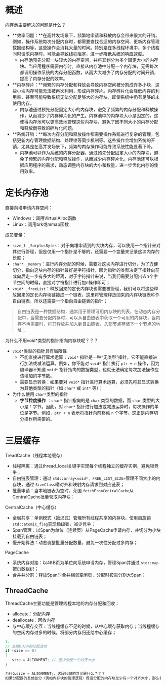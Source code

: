 # 概述

内存池主要解决的问题是什么？

- **效率问题：**在高并发场景下，频繁地申请和释放内存会带来很大的开销。例如，操作系统每次分配内存时，都需要查找合适的内存空间、更新内存管理数据结构等，这些操作会消耗大量的时间。特别是在多线程环境中，多个线程同时请求内存时，可能会导致线程阻塞，进一步降低系统的响应速度。
  - 内存池预先分配一块较大的内存空间，并将其划分为多个固定大小的内存块。当应用程序需要内存时，直接从内存池中分配一个内存块，无需每次都调用操作系统的内存分配函数，从而大大减少了内存分配的时间开销，提高了内存分配的效率。
- **内存碎片：**频繁的内存分配和释放会导致内存空间被分割成许多小块，这些小块内存可能无法被再次利用，形成内存碎片。内存碎片化会降低内存的利用率，甚至可能导致系统无法分配足够大的内存块，即使系统中仍有足够的未使用内存。
  - 内存池通过预先分配固定大小的内存块，避免了频繁的内存分配和释放操作，从而减少了内存碎片化的产生。内存池中的内存块大小是固定的，这使得内存池可以更高效地管理这些内存块，避免了因不同大小的内存分配和释放而导致的碎片化问题。
- **系统开销：**每次内存分配和释放操作都需要操作系统进行复杂的管理，包括更新内存管理数据结构、处理锁等同步机制等。这些操作会增加系统的开销，尤其是在高并发场景下，频繁的内存操作可能导致系统性能显著下降。
  - 内存池可以作为系统的内存分配器，通过预先分配固定大小的内存块，避免了频繁的内存分配和释放操作，从而减少内存碎片化。内存池还可以根据应用程序的需求，动态调整内存块的大小和数量，进一步优化内存的使用效率。

# 定长内存池

直接向堆申请内存空间：

- Windows：调用VirtualAlloc函数
- Linux：调用brk或mmap函数

成员变量：

- `size_t _SurplusBytes`：对于向堆申请到的大块内存，可以使用一个指针来对其进行管理，但是仅用一个指针是不够的，还需要一个变量来记录这块内存的长度；
- `char* _memory`：进行内存分配的时候，需要对这块内存进行切分，为了方便切分，指向这块内存的指针最好是字符指针，因为指针的类型决定了指针向前或向后走一步有多大的距离，对于字符指针来说，当我们需要分配出去n个字节空间的时候，直接对字符指针进行加n操作即可；
- `void* _freeList`：释放回来的定长内存块也需要被管理，我们可以将这些释放回来的定长内存块链接成一个链表，这里将管理释放回来的内存块链表称作自由链表，所以还需要一个指向自由链表的指针；

> 自由链表是一种数据结构，通常用于管理可用内存块的列表，在动态内存分配中，当需要分配内存时，可以从自由链表中获取一个可用的内存块，当内存不再需要时，将其释放并加入到自由链表，头部节点存储下一个节点的地址；

为什么不用void*类型的指针指向内存块呢？？？

- `void*`类型的指针具有局限性
  - 不能直接进行算术运算：`void*` 指针是一种“无类型”指针，它不能直接进行加法或减法运算。例如，你不能对 `void*` 指针执行 `ptr + n` 操作，因为编译器不知道 `void*` 指针指向的数据类型，也就无法确定每次加法操作应该增加的字节数。
  - 需要显示转换：如果要对 `void*` 指针进行算术运算，必须先将其显式转换为其他类型的指针（如 `char*` 或 `int*` 等）；
- 为什么使用 `char*`类型的指针
  * **字节粒度操作** ：`char*` 指针指向的是 `char` 类型的数据，而 `char` 类型的大小是 1 字节。因此，对 `char*` 指针进行加法或减法运算时，每次操作的单位是字节。例如，`ptr + n` 表示将指针向前移动 `n` 个字节，这正是内存切分操作所需要的。




# 三层缓存

TreadCache（线程本地缓存）

- 线程隔离：通过thread_local关键字实现每个线程独立的缓存实例，避免锁竞争；
- 自由链表管理：通过 `std::array<void*, FREE_LIST_SIZE>`管理不同大小的内存块，通过 `SizeClass`嘞对齐和映射内存请求到对应链表；
- 批量申请：当本地链表为空时，荣国 `fetchFromCentralCache`从CentralCache批量获取内存块；

CentralCache（中心缓存）

- 全局共享：单例模式（饿汉式）管理所有线程共享的内存块，使用自旋锁 `std::atomic_flag`实现桶级锁，减少竞争；
- Span管理：以Span为单位（连续页）从PageCache申请内存，并切分为小块挂载到自由链表；
- 慢开始算法：动态调整批量分配数量，避免一次性分配过多内存；

PageCache

- 系统内存对接：以4KB页为单位向系统申请内存，管理Span并通过 `std::map`按页数组织；
- 合并并分割：释放Span时合并相邻空闲页，分配时按需分割大Span；


## ThreadCache

ThreadCache主要功能是管理线程本地的内存分配和回收：

- allocate：分配内存
- deallocate：回收内存
- 与中心缓存交互：当线程缓存不足的时候，从中心缓存获取内存；当线程缓存的空闲内存过多的时候，将部分内存归还给中心缓存；

```cpp
1.  
// 处理0大小的分配请求
if (size == 0)
{
   size = ALIGNMENT; // 至少分配一个对齐大小
}

为什么size = ALIGNMENT;，这段代码的含义是什么？？？
如果分配器的其他部分（例如内存块的管理逻辑）假设分配的内存块至少有一个对齐大小，那么将 size == 0 的请求转换为分配一个对齐大小的内存块可以保持整个分配器逻辑的一致性。
```
